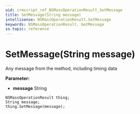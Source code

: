 ```yaml
---
uid: crmscript_ref_NSMassOperationResult_SetMessage
title: SetMessage(String message)
intellisense: NSMassOperationResult.SetMessage
keywords: NSMassOperationResult, GetMessage
so.topic: reference
---
```


# SetMessage(String message)

Any message from the method, including timing data

**Parameter:** 
* **message** String

```crmscript
NSMassOperationResult thing;
String message;
thing.SetMessage(message);
```

